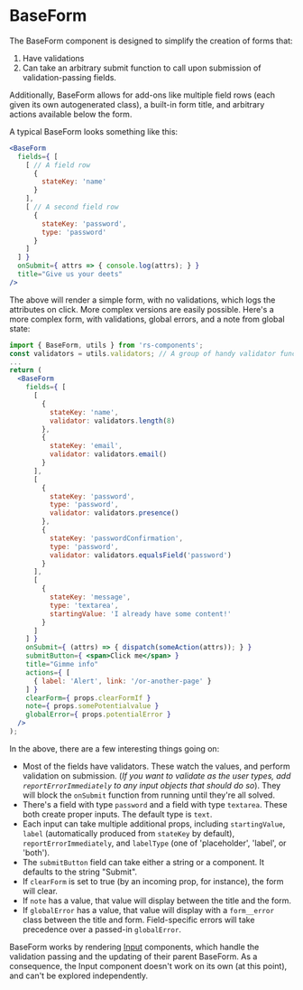 # BaseForm

The BaseForm component is designed to simplify the creation of forms that:

1. Have validations
2. Can take an arbitrary submit function to call upon submission of validation-passing fields.

Additionally, BaseForm allows for add-ons like multiple field rows (each given its own autogenerated class), a built-in form title, and arbitrary actions available below the form.

A typical BaseForm looks something like this:


```jsx
<BaseForm
  fields={ [
    [ // A field row
      {
        stateKey: 'name'
      }
    ],
    [ // A second field row
      {
        stateKey: 'password',
        type: 'password'
      }
    ]
  ] }
  onSubmit={ attrs => { console.log(attrs); } }
  title="Give us your deets"
/>
```

The above will render a simple form, with no validations, which logs the attributes on click. More complex versions are easily possible. Here's a more complex form, with validations, global errors, and a note from global state:

```jsx
import { BaseForm, utils } from 'rs-components';
const validators = utils.validators; // A group of handy validator functions
...
return (
  <BaseForm
    fields={ [
      [
        {
          stateKey: 'name',
          validator: validators.length(8)
        },
        {
          stateKey: 'email',
          validator: validators.email()
        }
      ],
      [
        {
          stateKey: 'password',
          type: 'password',
          validator: validators.presence()
        },
        {
          stateKey: 'passwordConfirmation',
          type: 'password',
          validator: validators.equalsField('password')
        }
      ],
      [
        {
          stateKey: 'message',
          type: 'textarea',
          startingValue: 'I already have some content!'
        }
      ]
    ] }
    onSubmit={ (attrs) => { dispatch(someAction(attrs)); } }
    submitButton={ <span>Click me</span> }
    title="Gimme info"
    actions={ [
      { label: 'Alert', link: '/or-another-page' }
    ] }
    clearForm={ props.clearFormIf }
    note={ props.somePotentialvalue }
    globalError={ props.potentialError }
  />
);
```

In the above, there are a few interesting things going on:

- Most of the fields have validators. These watch the values, and perform validation on submission. (*If you want to validate as the user types, add `reportErrorImmediately` to any input objects that should do so*). They will block the `onSubmit` function from running until they're all solved.
- There's a field with type `password` and a field with type `textarea`. These both create proper inputs. The default type is `text`.
- Each input can take multiple additional props, including `startingValue`, `label` (automatically produced from `stateKey` by default), `reportErrorImmediately`, and `labelType` (one of 'placeholder', 'label', or 'both').
- The `submitButton` field can take either a string or a component. It defaults to the string "Submit".
- If `clearForm` is set to true (by an incoming prop, for instance), the form will clear.
- If `note` has a value, that value will display between the title and the form.
- If `globalError` has a value, that value will display with a `form__error` class between the title and form. Field-specific errors will take precedence over a passed-in `globalError`.

BaseForm works by rendering [Input](../Input) components, which handle the validation passing and the updating of their parent BaseForm. As a consequence, the Input component doesn't work on its own (at this point), and can't be explored independently.